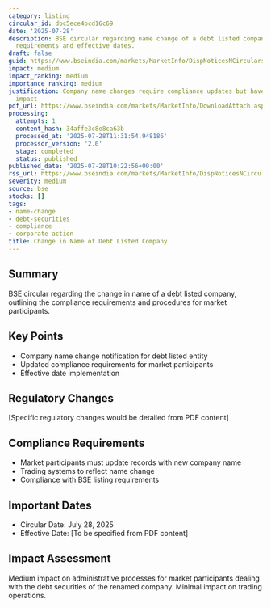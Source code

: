 ```yaml
---
category: listing
circular_id: dbc5ece4bcd16c69
date: '2025-07-28'
description: BSE circular regarding name change of a debt listed company with compliance
  requirements and effective dates.
draft: false
guid: https://www.bseindia.com/markets/MarketInfo/DispNoticesNCirculars.aspx?Noticeid={CEA4A218-A827-44D3-8483-D2D4052A88C2}&noticeno=20250728-19&dt=07/28/2025&icount=19&totcount=26&flag=0
impact: medium
impact_ranking: medium
importance_ranking: medium
justification: Company name changes require compliance updates but have limited market
  impact
pdf_url: https://www.bseindia.com/markets/MarketInfo/DownloadAttach.aspx?id=20250728-19&attachedId=bf79c9c4-b8e9-413e-abe0-808d9a5985c7
processing:
  attempts: 1
  content_hash: 34affe3c8e8ca63b
  processed_at: '2025-07-28T11:31:54.948186'
  processor_version: '2.0'
  stage: completed
  status: published
published_date: '2025-07-28T10:22:56+00:00'
rss_url: https://www.bseindia.com/markets/MarketInfo/DispNoticesNCirculars.aspx?Noticeid={CEA4A218-A827-44D3-8483-D2D4052A88C2}&noticeno=20250728-19&dt=07/28/2025&icount=19&totcount=26&flag=0
severity: medium
source: bse
stocks: []
tags:
- name-change
- debt-securities
- compliance
- corporate-action
title: Change in Name of Debt Listed Company
---
```


## Summary

BSE circular regarding the change in name of a debt listed company, outlining the compliance requirements and procedures for market participants.

## Key Points

- Company name change notification for debt listed entity
- Updated compliance requirements for market participants
- Effective date implementation

## Regulatory Changes

[Specific regulatory changes would be detailed from PDF content]

## Compliance Requirements

- Market participants must update records with new company name
- Trading systems to reflect name change
- Compliance with BSE listing requirements

## Important Dates

- Circular Date: July 28, 2025
- Effective Date: [To be specified from PDF content]

## Impact Assessment

Medium impact on administrative processes for market participants dealing with the debt securities of the renamed company. Minimal impact on trading operations.